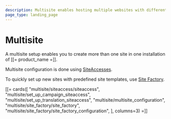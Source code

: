 ```yaml
---
description: Multisite enables hosting multiple websites with different content, templates and configuration using one repository.
page_type: landing_page
---
```


# Multisite

A multisite setup enables you to create more than one site in one installation of [[= product_name =]].

Multisite configuration is done using [SiteAccesses](siteaccess.md).


To quickly set up new sites with predefined site templates, use [Site Factory](site_factory.md).

[[= cards([
    "multisite/siteaccess/siteaccess",
    "multisite/set_up_campaign_siteaccess",
    "multisite/set_up_translation_siteaccess",
    "multisite/multisite_configuration",
    "multisite/site_factory/site_factory",
    "multisite/site_factory/site_factory_configuration",
], columns=3) =]]
